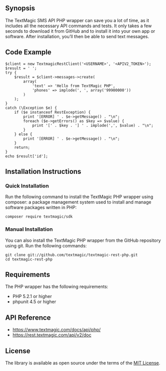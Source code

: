 ## Synopsis

The TextMagic SMS API PHP wrapper can save you a lot of time, as it includes all the necessary API commands and tests. It only takes a few seconds to download it from GitHub and to install it into your own app or software. After installation, you’ll then be able to send text messages.

<!---
sms api for PHP
PHP api to send sms
PHP sms api
send sms from PHP
PHP send sms messages
PHP library send sms messages
-->

## Code Example
```
$client = new TextmagicRestClient('<USERNAME>', '<APIV2_TOKEN>');
$result = ' ';
try {
    $result = $client->messages->create(
        array(
            'text' => 'Hello from TextMagic PHP',
            'phones' => implode(', ', array('99900000'))
        )
    );
}
catch (\Exception $e) {
    if ($e instanceof RestException) {
        print '[ERROR] ' . $e->getMessage() . "\n";
        foreach ($e->getErrors() as $key => $value) {
            print '[' . $key . '] ' . implode(',', $value) . "\n";
        }
    } else {
        print '[ERROR] ' . $e->getMessage() . "\n";
    }
    return;
}
echo $result['id'];
```

## Installation Instructions
### Quick Installation

Run the following command to install the TextMagic PHP wrapper using composer: a package management system used to install and manage software packages written in PHP:
```
composer require textmagic/sdk
```
### Manual Installation

You can also install the TextMagic PHP wrapper from the GitHub repository using git. Run the following commands:
```
git clone git://github.com/textmagic/textmagic-rest-php.git
cd textmagic-rest-php
```

## Requirements
The PHP wrapper has the following requirements:
* PHP 5.2.1 or higher
* phpunit 4.5 or higher



## API Reference
* https://www.textmagic.com/docs/api/php/
* https://rest.textmagic.com/api/v2/doc


## License

The library is available as open source under the terms of the [MIT License](http://opensource.org/licenses/MIT).
